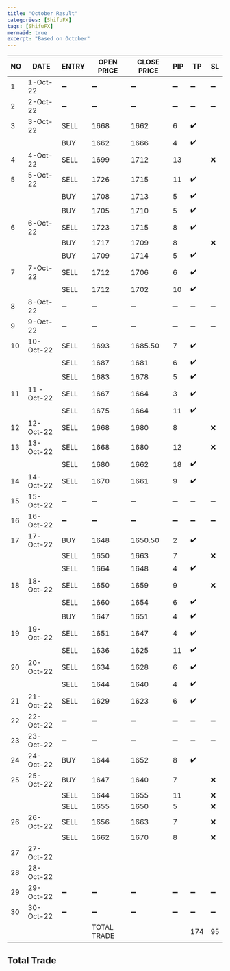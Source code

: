```yaml
---
title: "October Result"
categories: [ShifuFX]
tags: [ShifuFX]
mermaid: true
excerpt: "Based on October"
---
```


|  NO | DATE  | ENTRY   | OPEN PRICE  | CLOSE PRICE | PIP  | TP| SL|
|---|---|---|---|---|---|---|---|
| 1  |1-Oct-22   | :heavy_minus_sign:  | :heavy_minus_sign:  | :heavy_minus_sign:  | :heavy_minus_sign: | :heavy_minus_sign: | :heavy_minus_sign:| 
| 2  | 2-Oct-22  | :heavy_minus_sign:  |  :heavy_minus_sign: |  :heavy_minus_sign: | :heavy_minus_sign: | :heavy_minus_sign: | :heavy_minus_sign:| 
| 3  |3-Oct-22   |  SELL | 1668   |1662   |6  | :heavy_check_mark: | | 
|  |   |   BUY|1662   |1666   |4  | :heavy_check_mark: | |
| 4  | 4-Oct-22  |  SELL |  1699  |  1712 | 13 |  | :x:| 
| 5  | 5-Oct-22  | SELL  | 1726   | 1715   | 11   |:heavy_check_mark:   |   |
|   |  |  BUY | 1708   | 1713   | 5   | :heavy_check_mark:  |   |
|   |  |  BUY | 1705  | 1710   | 5   | :heavy_check_mark:   |   |
| 6  | 6-Oct-22  | SELL  |  1723 | 1715   | 8    | :heavy_check_mark:  |   |
|   |   |  BUY | 1717  | 1709   | 8    |   | :x:  |
|   |   |  BUY |  1709 | 1714   | 5    | :heavy_check_mark:  |   |
| 7  | 7-Oct-22  | SELL   |  1712  | 1706    | 6    |  :heavy_check_mark: |   |
|   |   |  SELL  |  1712  | 1702    | 10    |  :heavy_check_mark: |   |
| 8 | 8-Oct-22  | :heavy_minus_sign:  |  :heavy_minus_sign: | :heavy_minus_sign:  | :heavy_minus_sign:   |:heavy_minus_sign:   | :heavy_minus_sign:  |
| 9 | 9-Oct-22  | :heavy_minus_sign:  | :heavy_minus_sign:  | :heavy_minus_sign:  | :heavy_minus_sign:  | :heavy_minus_sign:  | :heavy_minus_sign:  |
| 10  |10-Oct-22   |  SELL | 1693   |1685.50   | 7  |:heavy_check_mark:  | | 
|   |   |  SELL | 1687   | 1681   | 6  | :heavy_check_mark: | | 
|   |   |  SELL | 1683   | 1678   | 5 | :heavy_check_mark: | | 
| 11  | 11 -Oct-22  | SELL  | 1667   | 1664   | 3  |  :heavy_check_mark:| | 
| |  | SELL  | 1675 | 1664   | 11 |  :heavy_check_mark:| | 
| 12  | 12-Oct-22  | SELL  | 1668    | 1680   | 8   |   |:x:   |
| 13  | 13-Oct-22  |  SELL  | 1668    | 1680   | 12    |   |:x:   |
|  | |  SELL  | 1680    | 1662   | 18    |  :heavy_check_mark: |   |
| 14  |14-Oct-22  | SELL | 1670  | 1661    |9   |:heavy_check_mark:   |   |
| 15  | 15-Oct-22  |:heavy_minus_sign:   |  :heavy_minus_sign: |:heavy_minus_sign:   | :heavy_minus_sign:  |  :heavy_minus_sign: | :heavy_minus_sign:  |
| 16  | 16-Oct-22  | :heavy_minus_sign:  | :heavy_minus_sign:  |   :heavy_minus_sign:| :heavy_minus_sign: |:heavy_minus_sign:  |:heavy_minus_sign: | 
| 17  | 17-Oct-22  | BUY  | 1648   | 1650.50   | 2  | :heavy_check_mark: | | 
| |   | SELL  |  1650  | 1663    | 7   |  |:x: | 
| |   | SELL  |   1664 | 1648    | 4   | :heavy_check_mark: | | 
| 18 | 18-Oct-22  |  SELL | 1650   | 1659   | 9  |  | :x: |
|  |  |  SELL | 1660 | 1654 | 6 | :heavy_check_mark: | |
|  |  |  BUY | 1647  | 1651 | 4  | :heavy_check_mark: |  |
| 19  | 19-Oct-22  | SELL   | 1651    | 1647   | 4   | :heavy_check_mark:  |   |
|   |   |  SELL  | 1636    | 1625  | 11   | :heavy_check_mark:   |   |
| 20  | 20-Oct-22  | SELL  | 1634   | 1628 | 6   |  :heavy_check_mark:  |   |
|   |   | SELL  | 1644   | 1640   | 4   | :heavy_check_mark:   |   |
| 21  | 21-Oct-22  |  SELL | 1629   | 1623   | 6   |:heavy_check_mark:   |   |
| 22 | 22-Oct-22  |:heavy_minus_sign:   |  :heavy_minus_sign: | :heavy_minus_sign:  | :heavy_minus_sign:  | :heavy_minus_sign:  | :heavy_minus_sign:  |
| 23  | 23-Oct-22  |  :heavy_minus_sign: | :heavy_minus_sign:|:heavy_minus_sign:   |  :heavy_minus_sign:  |  :heavy_minus_sign: | :heavy_minus_sign:  |
| 24  | 24-Oct-22  | BUY  | 1644 | 1652 | 8  | :heavy_check_mark: | | 
| 25 | 25-Oct-22  | BUY  | 1647 | 1640   |7| |:x: | 
|  |   |  SELL | 1644   | 1655 | 11 |  |:x: | 
|  |   | SELL  | 1655   | 1650   |5  |  |:x: | 
| 26  |  26-Oct-22 | SELL  | 1656   | 1663   | 7 |   | :x:   |
|   |   |  SELL | 1662  | 1670  | 8   |   |:x:   |
| 27 | 27-Oct-22  |   |   |   |   |   |   |
| 28  | 28-Oct-22  |   |   |   |   |   |   |
| 29  | 29-Oct-22  | :heavy_minus_sign:  | :heavy_minus_sign:  | :heavy_minus_sign:  | :heavy_minus_sign:  | :heavy_minus_sign:  |:heavy_minus_sign:   |
| 30  |  30-Oct-22 | :heavy_minus_sign:  | :heavy_minus_sign:  |  :heavy_minus_sign: |  :heavy_minus_sign: | :heavy_minus_sign:  |  :heavy_minus_sign: |
|    |   |    | TOTAL TRADE  |     | |174 | 95|

## Total Trade

<div id="container" style="width:100%; height:400px;"></div>

<script> 

document.addEventListener('DOMContentLoaded', function () {
        const chart = Highcharts.chart('container', {
            chart: {
                type: 'line'
            },
            title: {
                text: 'Trade With Shifu FX'
            },
            xAxis: {
                categories: ['Take Profit', 'Stop Loss'],
            },
            yAxis: {
                title: {
                    text: 'PIP'
                }
            },
             tooltip: {
                valueSuffix: 'pip'
            },
            series: [{
                name: 'Take Profit',
                data: [0, 174],
                lineWidth: 3,
                color: '#07ed16'
            }, {
                name: 'Stop Loss',
                data: [0, 95],
                lineWidth: 3,
                color: '#ed1307'
            }],
        });
    });
</script>